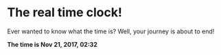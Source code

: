 # The real time clock!

Ever wanted to know what the time is? Well, your journey is about to end!

**The time is Nov 21, 2017, 02:32**